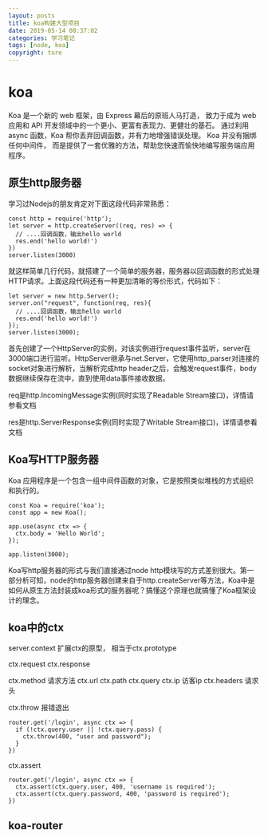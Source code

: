 ```yaml
---
layout: posts
title: koa构建大型项目
date: 2019-05-14 08:37:02
categories: 学习笔记
tags: [node, koa]
copyright: ture
---
```


# koa
Koa 是一个新的 web 框架，由 Express 幕后的原班人马打造， 致力于成为 web 应用和 API 开发领域中的一个更小、更富有表现力、更健壮的基石。 通过利用 async 函数，Koa 帮你丢弃回调函数，并有力地增强错误处理。 Koa 并没有捆绑任何中间件， 而是提供了一套优雅的方法，帮助您快速而愉快地编写服务端应用程序。

## 原生http服务器

学习过Nodejs的朋友肯定对下面这段代码非常熟悉：

```
const http = require('http');
let server = http.createServer((req, res) => {
  // ....回调函数，输出hello world
  res.end('hello world!')
})
server.listen(3000)

```

就这样简单几行代码，就搭建了一个简单的服务器，服务器以回调函数的形式处理HTTP请求。上面这段代码还有一种更加清晰的等价形式，代码如下：

```
let server = new http.Server();
server.on("request", function(req, res){
  // ....回调函数，输出hello world
  res.end('hello world!')
});
server.listen(3000);
```
首先创建了一个HttpServer的实例，对该实例进行request事件监听，server在3000端口进行监听。HttpServer继承与net.Server，它使用http_parser对连接的socket对象进行解析，当解析完成http header之后，会触发request事件，body数据继续保存在流中，直到使用data事件接收数据。

req是http.IncomingMessage实例(同时实现了Readable Stream接口)，详情请参看文档

res是http.ServerResponse实例(同时实现了Writable Stream接口)，详情请参看文档

## Koa写HTTP服务器

Koa 应用程序是一个包含一组中间件函数的对象，它是按照类似堆栈的方式组织和执行的。

```
const Koa = require('koa');
const app = new Koa();

app.use(async ctx => {
  ctx.body = 'Hello World';
});

app.listen(3000);
```

Koa写http服务器的形式与我们直接通过node http模块写的方式差别很大。第一部分析可知，node的http服务器创建来自于http.createServer等方法，Koa中是如何从原生方法封装成koa形式的服务器呢？搞懂这个原理也就搞懂了Koa框架设计的理念。

## koa中的ctx

server.context 扩展ctx的原型， 相当于ctx.prototype

ctx.request
ctx.response

ctx.method  请求方法
ctx.url
ctx.path
ctx.query
ctx.ip        访客ip
ctx.headers   请求头


ctx.throw   报错退出
```
router.get('/login', async ctx => {
  if (!ctx.query.user || !ctx.query.pass) {
    ctx.throw(400, "user and password");
  }
})

```

ctx.assert
```
router.get('/login', async ctx => {
  ctx.assert(ctx.query.user, 400, 'username is required');
  ctx.assert(ctx.query.password, 400, 'password is required');
})
```




## koa-router
